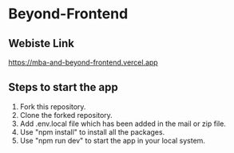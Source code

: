 # Beyond-Frontend

## Webiste Link
   https://mba-and-beyond-frontend.vercel.app
   
## Steps to start the app
   1. Fork this repository.
   2. Clone the forked repository.
   3. Add .env.local file which has been added in the mail or zip file.
   4. Use "npm install" to install all the packages.
   5. Use "npm run dev" to start the app in your local system.
